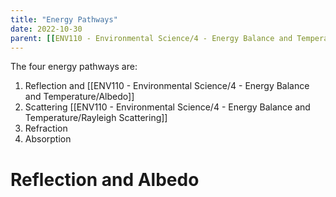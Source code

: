 ```yaml
---
title: "Energy Pathways"
date: 2022-10-30
parent: [[ENV110 - Environmental Science/4 - Energy Balance and Temperature/Overview]]
---
```


The four energy pathways are:
1. Reflection and [[ENV110 - Environmental Science/4 - Energy Balance and Temperature/Albedo]]
2. Scattering [[ENV110 - Environmental Science/4 - Energy Balance and Temperature/Rayleigh Scattering]]
3. Refraction
4. Absorption

# Reflection and Albedo

